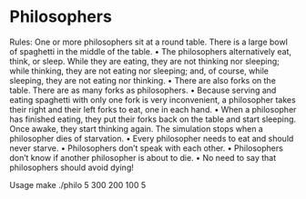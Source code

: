 # Philosophers

Rules:
  One or more philosophers sit at a round table.
There is a large bowl of spaghetti in the middle of the table.
  • The philosophers alternatively eat, think, or sleep.
While they are eating, they are not thinking nor sleeping;
while thinking, they are not eating nor sleeping;
and, of course, while sleeping, they are not eating nor thinking.
  • There are also forks on the table. There are as many forks as philosophers.
  • Because serving and eating spaghetti with only one fork is very inconvenient, a
philosopher takes their right and their left forks to eat, one in each hand.
  • When a philosopher has finished eating, they put their forks back on the table and
start sleeping. Once awake, they start thinking again. The simulation stops when
a philosopher dies of starvation.
  • Every philosopher needs to eat and should never starve.
  • Philosophers don’t speak with each other.
  • Philosophers don’t know if another philosopher is about to die.
  • No need to say that philosophers should avoid dying!

Usage
make
./philo 5 300 200 100 5
